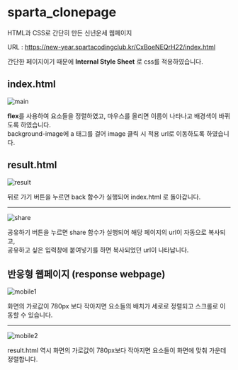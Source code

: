 # sparta_clonepage
HTML과 CSS로 간단히 만든 신년운세 웹페이지

URL : https://new-year.spartacodingclub.kr/CxBoeNEQrH22/index.html
  
간단한 페이지이기 때문에 **Internal Style Sheet** 로 css를 적용하였습니다.
  
## index.html
![main](https://user-images.githubusercontent.com/79749251/146311493-f5858722-5fb4-4053-989f-40b3b09fd1b3.png)  
  
**flex**를 사용하여 요소들을 정렬하였고, 마우스를 올리면 이름이 나타나고 배경색이 바뀌도록 하였습니다.  
background-image에 a 태그를 걸어 image 클릭 시 적용 url로 이동하도록 하였습니다.

## result.html
![result](https://user-images.githubusercontent.com/79749251/146311341-b007c4d2-1604-41de-bb6b-6cdfc6e0f8c8.png)  
  
뒤로 가기 버튼을 누르면 back 함수가 실행되어 index.html 로 돌아갑니다.  
<hr/>

![share](https://user-images.githubusercontent.com/79749251/146313801-4b93e858-47ed-4df4-a186-9047627e1778.png)  

공유하기 버튼을 누르면 share 함수가 실행되어 해당 페이지의 url이 자동으로 복사되고,<br/>
공유하고 싶은 입력창에 붙여넣기를 하면 복사되었던 url이 나타납니다.  
 
 ## 반응형 웹페이지 (response webpage)
  ![mobile1](https://user-images.githubusercontent.com/79749251/146314466-1fa64d72-386c-497d-a347-d9f00d76951d.png)  
  
화면의 가로값이 780px 보다 작아지면 요소들의 배치가 세로로 정렬되고 스크롤로 이동할 수 있습니다.  

<hr/>

![mobile2](https://user-images.githubusercontent.com/79749251/146315212-fbe43aaf-697c-41c0-9227-28971b77bf82.png)

result.html 역시 화면의 가로값이 780px보다 작아지면 요소들이 화면에 맞춰 가운데 정렬합니다.
